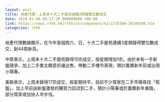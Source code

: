 ```yaml
---
layout: post
title: 地產代理：上周末十大二手屋苑連續3周錄雙位數成交
date: 2024-01-08 06:17:20.000000000 +08:00
link: https://news.rthk.hk/rthk/ch/component/k2/1735304-20240108.htm
categories: rthk
---
```


地產代理數據顯示，在今年首個周六、日，十大二手屋苑連續3星期錄得雙位數成交，創44周新高。

中原表示，上周末十大二手屋苑錄得15宗成交，按星期增加1宗。由於未有一手新盤競爭，加上二手業主願意折讓出售，帶動二手樓市表現，預計農曆新年前或出現小陽春。

美聯表示，上周末錄得17宗成交，按星期持平。目前不少買家在二手市場尋找「筍盤」，加上早前由新盤激發的購買力回流到二手，預計小陽春或於農曆新年重臨，部分買家或加快入市步伐。

